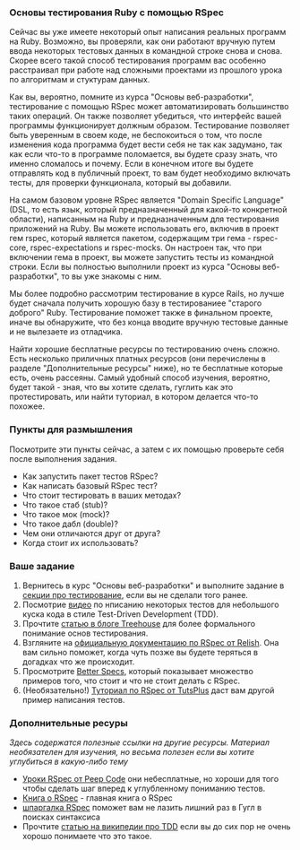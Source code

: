 ### Основы тестирования Ruby с помощью RSpec

Сейчас вы уже имеете некоторый опыт написания реальных программ на Ruby. Возможно, вы проверяли, как они работают вручную путем ввода некоторых тестовых данных в командной строке снова и снова. Скорее всего такой способ тестирования программ вас особенно расстраивал при работе над сложными проектами из прошлого урока по алгоритмам и стуктурам данных.

Как вы, вероятно, помните из курса "Основы веб-разработки", тестирование с помощью RSpec может автоматизировать большинство таких операций. Он также позволяет убедиться, что интерфейс вашей программы функционирует должным образом. Тестирование позволяет быть уверенным в своем коде, не беспокоиться о том, что после изменения кода программа будет вести себя не так как задумано, так как если что-то в программе поломается, вы будете сразу знать, что именно сломалось и почему. Если в конечном итоге вы будете отправлять код в публичный проект, то вам будет необходимо включать тесты, для проверки функционала, который вы добавили.

На самом базовом уровне RSpec является "Domain Specific Language" (DSL, то есть язык, который предназначенный для какой-то конкретной области), написанным на Ruby и предназначенным для тестирования приложений на Ruby. Вы можете использовать его, включив в проект гем rspec, который является пакетом, содержащим три гема - rspec-core, rspec-expectations и rspec-mocks. Он настроен так, что при включении гема в проект, вы можете запустить тесты из командной строки. Если вы полностью выполнили проект из курса "Основы веб-разработки", то вы уже знакомы с ним.

Мы более подробно рассмотрим тестирование в курсе Rails, но лучше будет сначала получить хорошую базу в тестированиее "старого доброго" Ruby. Тестирование поможет также в финальном проекте, иначе вы обнаружите, что без конца вводите вручную тестовые данные и не вылезаете из отладчика.

Найти хорошие бесплатные ресурсы по тестированию очень сложно. Есть несколько приличных платных ресурсов (они перечислены в разделе "Дополнительные ресурсы" ниже), но те бесплатные которые есть, очень рассеяны. Самый удобный способ изучения, вероятно, будет такой - зная, что вы хотите сделать, гуглить как это протестировать, или найти туториал, в котором делается что-то похожее.

### Пункты для размышления
Посмотрите эти пункты сейчас, а затем с их помощью проверьте себя после выполнения задания.

* Как запустить пакет тестов RSpec?
* Как написать базовый RSpec тест?
* Что стоит тестировать в ваших методах?
* Что такое стаб (stub)?
* Что такое мок (mock)?
* Что такое дабл (double)?
* Чем они отличаются друг от друга?
* Когда стоит их использовать?

### Ваше задание

1. Вернитесь в курс "Основы веб-разработки" и выполните задание в [секции про тестирование](/basics-of-web-development/testing-basics), если вы не сделали того ранее.
2. Посмотрие [видео](http://www.youtube.com/watch?v=JhR9Ib1Ylb8&feature=relmfu) по нписанию некоторых тестов для небольшого куска кода в стиле Test-Driven Development (TDD).
3. Прочтите [статью в блоге Treehouse](http://blog.teamtreehouse.com/an-introduction-to-rspec) для более формального понимание основ тестирования.
4. Взгляните на [официальную документацию по RSpec от Relish](https://www.relishapp.com/rspec/rspec-core/v/2-4/docs). Она вам сильно поможет, когда чуть позже вы будете теряться в догадках что же происходит.
5. Просмотрите [Better Specs](http://betterspecs.org/ru/), который показывает множество примеров того, что стоит и что не стоит делать с RSpec.
6. (Необязательно!) [Туториал по RSpec от TutsPlus](http://net.tutsplus.com/tutorials/ruby/ruby-for-newbies-testing-with-rspec/) даст вам другой пример написания тестов.


### Дополнительные ресуры
*Здесь содержатся полезные ссылки на другие ресурсы. Материал необязателен для изучения, но весьма полезен если вы хотите углубиться в какую-либо тему*

* [Уроки RSpec от Peep Code](https://peepcode.com/products/rspec-i) они небесплатные, но хороши для того чтобы сделать шаг вперед к углубленному пониманию тестов.
* [Книга о RSpec](http://www.amazon.com/The-RSpec-Book-Behaviour-Development/dp/1934356379) - главная книга о RSpec
* [шпаргалка RSpec](http://www.anchor.com.au/wp-content/uploads/rspec_cheatsheet_attributed.pdf) поможет вам не лазить лишний раз в Гугл в поисках синтаксиса
* Прочтите [статью на википедии про TDD](https://ru.wikipedia.org/wiki/Разработка_через_тестирование) если вы до сих пор не очень хорошо понимаете что это такое.
